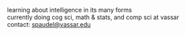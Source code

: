 learning about intelligence in its many forms<br>
currently doing cog sci, math & stats, and comp sci at vassar<br>
contact: spaudel@vassar.edu<br>
